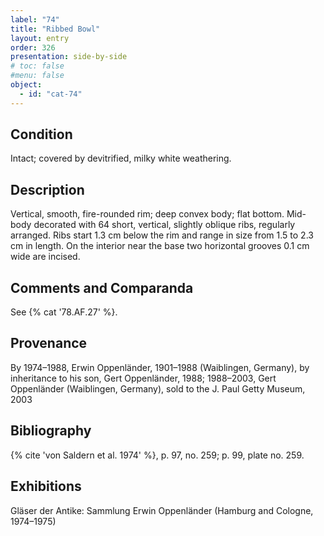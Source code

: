 ```yaml
---
label: "74"
title: "Ribbed Bowl"
layout: entry
order: 326
presentation: side-by-side
# toc: false
#menu: false 
object:
  - id: "cat-74"
---
```


## Condition

Intact; covered by devitrified, milky white weathering.

## Description

Vertical, smooth, fire-rounded rim; deep convex body; flat bottom. Mid-body decorated with 64 short, vertical, slightly oblique ribs, regularly arranged. Ribs start 1.3 cm below the rim and range in size from 1.5 to 2.3 cm in length. On the interior near the base two horizontal grooves 0.1 cm wide are incised.

## Comments and Comparanda

See {% cat '78.AF.27' %}.

## Provenance

By 1974–1988, Erwin Oppenländer, 1901–1988 (Waiblingen, Germany), by inheritance to his son, Gert Oppenländer, 1988; 1988–2003, Gert Oppenländer (Waiblingen, Germany), sold to the J. Paul Getty Museum, 2003

## Bibliography

{% cite 'von Saldern et al. 1974' %}, p. 97, no. 259; p. 99, plate no. 259.

## Exhibitions

Gläser der Antike: Sammlung Erwin Oppenländer (Hamburg and Cologne, 1974–1975)
